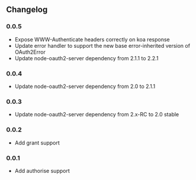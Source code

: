 ## Changelog

### 0.0.5
 - Expose WWW-Authenticate headers correctly on koa response
 - Update error handler to support the new base error-inherited version of OAuth2Error
 - Update node-oauth2-server dependency from 2.1.1 to 2.2.1

### 0.0.4
 - Update node-oauth2-server dependency from 2.0 to 2.1.1

### 0.0.3
 - Update node-oauth2-server dependency from 2.x-RC to 2.0 stable

### 0.0.2
 - Add grant support

### 0.0.1
 - Add authorise support
